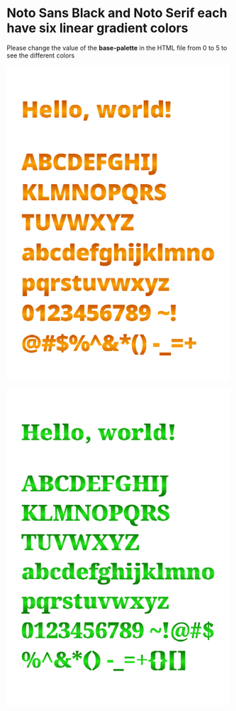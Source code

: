 # Noto Sans Black and Noto Serif each have six linear gradient colors

Please change the value of the **base-palette** in the HTML file from 0 to 5 to see the different colors

![img1](./noto-sans-p1.png)

![img2](./noto-serif-p1.png)
